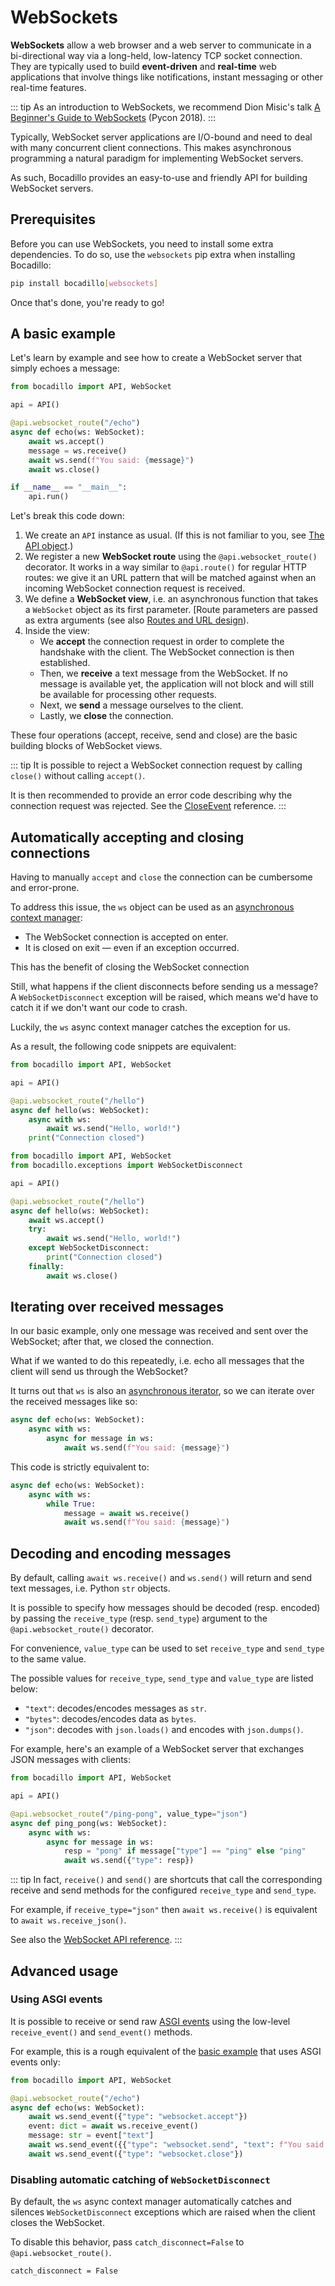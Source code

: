 # WebSockets

**WebSockets** allow a web browser and a web server to communicate in a bi-directional way via a long-held, low-latency TCP socket connection. They are typically used to build **event-driven** and **real-time** web applications that involve things like notifications, instant messaging or other real-time features.

::: tip
As an introduction to WebSockets, we recommend Dion Misic's talk [A Beginner's Guide to WebSockets](https://www.youtube.com/watch?v=PjiXkJ6P9pQ) (Pycon 2018).
:::

Typically, WebSocket server applications are I/O-bound and need to deal with many concurrent client connections. This makes asynchronous programming a natural paradigm for implementing WebSocket servers.

As such, Bocadillo provides an easy-to-use and friendly API for building WebSocket servers.

## Prerequisites

Before you can use WebSockets, you need to install some extra dependencies. To do so, use the `websockets` pip extra when installing Bocadillo:

```bash
pip install bocadillo[websockets]
```

Once that's done, you're ready to go!

## A basic example

Let's learn by example and see how to create a WebSocket server that simply echoes a message:

```python
from bocadillo import API, WebSocket

api = API()

@api.websocket_route("/echo")
async def echo(ws: WebSocket):
    await ws.accept()
    message = ws.receive()
    await ws.send(f"You said: {message}")
    await ws.close()

if __name__ == "__main__":
    api.run()
```

Let's break this code down:

1. We create an `API` instance as usual. (If this is not familiar to you, see [The API object].)
2. We register a new **WebSocket route** using the `@api.websocket_route()` decorator. It works in a way similar to `@api.route()` for regular HTTP routes: we give it an URL pattern that will be matched against when an incoming WebSocket connection request is received.
3. We define a **WebSocket view**, i.e. an asynchronous function that takes a `WebSocket` object as its first parameter. [Route parameters are passed as extra arguments (see also [Routes and URL design]).
4. Inside the view:
    - We **accept** the connection request in order to complete the handshake with the client. The WebSocket connection is then established.
    - Then, we **receive** a text message from the WebSocket. If no message is available yet, the application will not block and will still be available for processing other requests. 
    - Next, we **send** a message ourselves to the client.
    - Lastly, we **close** the connection.

These four operations (accept, receive, send and close) are the basic building blocks of WebSocket views.

::: tip
It is possible to reject a WebSocket connection request by calling `close()` without calling `accept()`.

It is then recommended to provide an error code describing why the connection request was rejected. See the [CloseEvent] reference.
:::

## Automatically accepting and closing connections

Having to manually `accept` and `close` the connection can be cumbersome and error-prone.

To address this issue, the `ws` object can be used as an [asynchronous context manager]:

- The WebSocket connection is accepted on enter.
- It is closed on exit — even if an exception occurred.

This has the benefit of closing the WebSocket connection 

Still, what happens if the client disconnects before sending us a message? A `WebSocketDisconnect` exception will be raised, which means we'd have to catch it if we don't want our code to crash.

Luckily, the `ws` async context manager catches the exception for us.

As a result, the following code snippets are equivalent:

```python
from bocadillo import API, WebSocket

api = API()

@api.websocket_route("/hello")
async def hello(ws: WebSocket):
    async with ws:
        await ws.send("Hello, world!")
    print("Connection closed")
```

```python
from bocadillo import API, WebSocket
from bocadillo.exceptions import WebSocketDisconnect

api = API()

@api.websocket_route("/hello")
async def hello(ws: WebSocket):
    await ws.accept()
    try:
        await ws.send("Hello, world!")
    except WebSocketDisconnect:
        print("Connection closed")
    finally:
        await ws.close()
```

## Iterating over received messages

In our basic example, only one message was received and sent over the WebSocket; after that, we closed the connection.

What if we wanted to do this repeatedly, i.e. echo all messages that the client will send us through the WebSocket?

It turns out that `ws` is also an [asynchronous iterator], so we can iterate over the received messages like so:

```python
async def echo(ws: WebSocket):
    async with ws:
        async for message in ws:
            await ws.send(f"You said: {message}")
```

This code is strictly equivalent to:

```python
async def echo(ws: WebSocket):
    async with ws:
        while True:
            message = await ws.receive()
            await ws.send(f"You said: {message}")
```

## Decoding and encoding messages

By default, calling `await ws.receive()` and `ws.send()` will return and send text messages, i.e. Python `str` objects.

It is possible to specify how messages should be decoded (resp. encoded) by passing the `receive_type` (resp. `send_type`) argument to the `@api.websocket_route()` decorator.
 
 For convenience, `value_type` can be used to set `receive_type` and `send_type` to the same value.

The possible values for `receive_type`, `send_type` and `value_type` are listed below:

- `"text"`: decodes/encodes messages as `str`.
- `"bytes"`: decodes/encodes data as `bytes`.
- `"json"`: decodes with `json.loads()` and encodes with `json.dumps()`.

For example, here's an example of a WebSocket server that exchanges JSON messages with clients:

```python
from bocadillo import API, WebSocket

api = API()

@api.websocket_route("/ping-pong", value_type="json")
async def ping_pong(ws: WebSocket):
    async with ws:
        async for message in ws:
            resp = "pong" if message["type"] == "ping" else "ping"
            await ws.send({"type": resp})
```

::: tip
In fact, `receive()` and `send()` are shortcuts that call the corresponding receive and send methods for the configured `receive_type` and `send_type`.

For example, if `receive_type="json"` then `await ws.receive()` is equivalent to `await ws.receive_json()`.

See also the [WebSocket API reference].
:::

## Advanced usage

### Using ASGI events

It is possible to receive or send raw [ASGI events][ASGI Event] using the low-level `receive_event()` and `send_event()` methods.

For example, this is a rough equivalent of the [basic example](#a-basic-example) that uses ASGI events only:

```python
from bocadillo import API, WebSocket

@api.websocket_route("/echo")
async def echo(ws: WebSocket):
    await ws.send_event({"type": "websocket.accept"})
    event: dict = await ws.receive_event()
    message: str = event["text"]
    await ws.send_event({{"type": "websocket.send", "text": f"You said: {message}"}})
    await ws.send_event({"type": "websocket.close"})
```

### Disabling automatic catching of `WebSocketDisconnect`

By default, the `ws` async context manager automatically catches and silences `WebSocketDisconnect` exceptions which are raised when the client closes the WebSocket.

To disable this behavior, pass `catch_disconnect=False` to `@api.websocket_route()`.


`catch_disconnect = False`

[The API object]: ../api.md
[Routes and URL design]: http://localhost:8080/topics/request-handling/routes-url-design.html#routes-and-url-design
[asynchronous context manager]: https://www.python.org/dev/peps/pep-0492/#asynchronous-context-managers-and-async-with
[asynchronous iterator]: https://www.python.org/dev/peps/pep-0492/#asynchronous-iterators-and-async-for
[WebSocket API reference]: ../../api/websockets.md
[ASGI Event]: https://asgi.readthedocs.io/en/latest/specs/main.html#events
[CloseEvent]: https://developer.mozilla.org/en-US/docs/Web/API/CloseEvent
